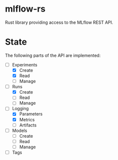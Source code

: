 # mlflow-rs

Rust library providing access to the MLflow REST API.

# State

The following parts of the API are implemented:

- [ ] Experiments
    - [x] Create
    - [x] Read
    - [ ] Manage
- [ ] Runs
    - [x] Create
    - [ ] Read
    - [ ] Manage
- [ ] Logging
    - [x] Parameters
    - [x] Metrics
    - [ ] Artifacts
- [ ] Models
    - [ ] Create
    - [ ] Read
    - [ ] Manage
- [ ] Tags
